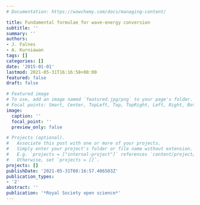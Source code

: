 ```yaml
---
# Documentation: https://wowchemy.com/docs/managing-content/

title: Fundamental formulae for wave-energy conversion
subtitle: ''
summary: ''
authors:
- J. Falnes
- A. Kurniawan
tags: []
categories: []
date: '2015-01-01'
lastmod: 2021-05-31T16:16:58+08:00
featured: false
draft: false

# Featured image
# To use, add an image named `featured.jpg/png` to your page's folder.
# Focal points: Smart, Center, TopLeft, Top, TopRight, Left, Right, BottomLeft, Bottom, BottomRight.
image:
  caption: ''
  focal_point: ''
  preview_only: false

# Projects (optional).
#   Associate this post with one or more of your projects.
#   Simply enter your project's folder or file name without extension.
#   E.g. `projects = ["internal-project"]` references `content/project/deep-learning/index.md`.
#   Otherwise, set `projects = []`.
projects: []
publishDate: '2021-05-31T08:16:57.406503Z'
publication_types:
- '2'
abstract: ''
publication: '*Royal Society open science*'
---
```

